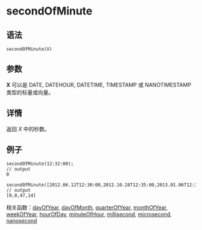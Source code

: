 # secondOfMinute

## 语法

`secondOfMinute(X)`

## 参数

**X** 可以是 DATE, DATEHOUR, DATETIME, TIMESTAMP 或 NANOTIMESTAMP
类型的标量或向量。

## 详情

返回 *X* 中的秒数。

## 例子

```
secondOfMinute(12:32:00);
// output
0

secondOfMinute([2012.06.12T12:30:00,2012.10.28T12:35:00,2013.01.06T12:36:47,2013.04.06T08:02:14]);
// output
[0,0,47,14]
```

相关函数：[dayOfYear](../d/dayOfYear.md), [dayOfMonth](../d/dayOfMonth.md), [quarterOfYear](../q/quarterOfYear.md), [monthOfYear](../m/monthOfYear.md), [weekOfYear](../w/weekOfYear.md), [hourOfDay](../h/hourOfDay.md), [minuteOfHour](../m/minuteOfHour.md), [millisecond](../m/millisecond.md), [microsecond](../m/microsecond.md), [nanosecond](../n/nanosecond.md)

